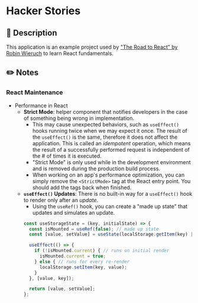# Hacker Stories

## 📝 Description
This application is an example project used by ["The Road to React" by Robin Wieruch](https://www.roadtoreact.com/) to learn React fundamentals. 

## ✏️ Notes
  
### React Maintenance
* Performance in React
  * **Strict Mode**: helper component that notifies developers in the case of something being wrong in implementation.
    * This may cause unexpected behaviors, such as `useEffect()` hooks running twice when we may expect it once. The result of the `useEffect()` is the same, therefore it does not affect the application. This is called an *idempotent* operation, which means the result of a successfully performed request is independent of the # of times it is executed.
    * "Strict Mode" is only used while in the development environment and is removed during the production build process.
    * When working on an app's performance optimization, you can simply remove the `<StrictMode>` tag at the React entry point. You should add the tags back when finished.
  * **`useEffect()` Updates**: There is no built-in way for a `useEffect()` hook to render only after an *update*.
    * Using the `useRef()` hook, you can create a "made up state" that updates and simulates an update.
    ```js
    const useStorageState = (key, initialState) => {
      const isMounted = useRef(false); // made up state
      const [value, setValue] = useState(localStorage.getItem(key) || initialState);

      useEffect(() => {
        if (!isMounted.current) { // runs on initial render
          isMounted.current = true;
        } else { // runs for every re-render
          localStorage.setItem(key, value);
        }
      }, [value, key]);

      return [value, setValue];
    };
    ```